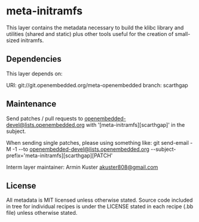 meta-initramfs
==============

This layer contains the metadata necessary to build the klibc library and
utilities (shared and static) plus other tools useful for the creation of
small-sized initramfs.


Dependencies
------------

This layer depends on:

URI: git://git.openembedded.org/meta-openembedded
branch: scarthgap


Maintenance
-----------

Send patches / pull requests to openembedded-devel@lists.openembedded.org
with '[meta-initramfs][scarthgap]' in the subject.

When sending single patches, please using something like:
git send-email -M -1 --to openembedded-devel@lists.openembedded.org --subject-prefix='meta-initramfs][scarthgap][PATCH'

Interm layer maintainer: Armin Kuster <akuster808@gmail.com>


License
-------

All metadata is MIT licensed unless otherwise stated. Source code included
in tree for individual recipes is under the LICENSE stated in each recipe
(.bb file) unless otherwise stated.
